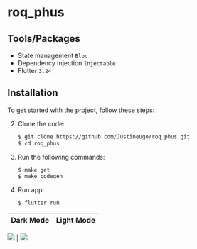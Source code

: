 # roq_phus


## Tools/Packages

- State management `Bloc`
- Dependency Injection `Injectable`
- Flutter `3.24`

## Installation

To get started with the project, follow these steps:

2. Clone the code:
   ```bash
   $ git clone https://github.com/JustineUgo/roq_phus.git
   $ cd roq_phus
    ```

2. Run the following commands:
   ```bash
   $ make get
   $ make codegen
    ```
3. Run app:
   ```bash
   $ flutter run
    ```
Dark Mode                  |  Light Mode               
:-------------------------:|:-------------------------:

![](https://github.com/JustineUgo/roq_phus/blob/01ec218639286a92d5072f2986a6da576bf6b956/Simulator%20Screen%20Recording%20-%20iPhone%2016%20Plus%20-%202024-11-14%20at%2020.32.39.gif) | ![](https://github.com/JustineUgo/roq_phus/blob/4c006ad6de5ca0ee2e08a5f45f6bb0a2fc00a68d/Simulator%20Screen%20Recording%20-%20iPhone%2016%20Plus%20-%202024-11-14%20at%2020.35.07.gif)
